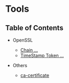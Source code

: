 # Tools

## Table of Contents

- OpenSSL
  - [Chain ...](./openssl_chain.md)
  - [TimeStamp Token ...](./openssl_timestamp.md.md)

- Others
  - [ca-certificate](./ca-certificates.md)
